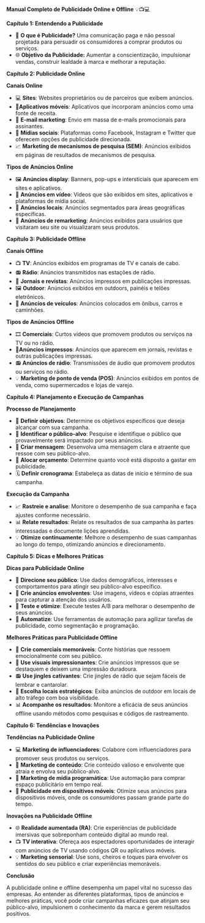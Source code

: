 **Manual Completo de Publicidade Online e Offline** 💡📺💻

**Capítulo 1: Entendendo a Publicidade**

* 📝 **O que é Publicidade?** Uma comunicação paga e não pessoal projetada para persuadir os consumidores a comprar produtos ou serviços.
* 🌐 **Objetivo da Publicidade:** Aumentar a conscientização, impulsionar vendas, construir lealdade à marca e melhorar a reputação.

**Capítulo 2: Publicidade Online**

**Canais Online**

* 💻 **Sites**: Websites proprietários ou de parceiros que exibem anúncios.
* 📱**Aplicativos móveis**: Aplicativos que incorporam anúncios como uma fonte de receita.
* 📧 **E-mail marketing**: Envio em massa de e-mails promocionais para assinantes.
* 📣 **Mídias sociais**: Plataformas como Facebook, Instagram e Twitter que oferecem opções de publicidade direcionada.
* 📈 **Marketing de mecanismos de pesquisa (SEM)**: Anúncios exibidos em páginas de resultados de mecanismos de pesquisa.

**Tipos de Anúncios Online**

* 🖼️ **Anúncios display**: Banners, pop-ups e intersticiais que aparecem em sites e aplicativos.
* 🎥 **Anúncios em vídeo**: Vídeos que são exibidos em sites, aplicativos e plataformas de mídia social.
* 📍 **Anúncios locais**: Anúncios segmentados para áreas geográficas específicas.
* 🛒 **Anúncios de remarketing**: Anúncios exibidos para usuários que visitaram seu site ou visualizaram seus produtos.

**Capítulo 3: Publicidade Offline**

**Canais Offline**

* 📺 **TV**: Anúncios exibidos em programas de TV e canais de cabo.
* 📻 **Rádio**: Anúncios transmitidos nas estações de rádio.
* 📰 **Jornais e revistas**: Anúncios impressos em publicações impressas.
* 🖼️ **Outdoor**: Anúncios exibidos em outdoors, painéis e telões eletrônicos.
* 🚛 **Anúncios de veículos**: Anúncios colocados em ônibus, carros e caminhões.

**Tipos de Anúncios Offline**

* 🎞️ **Comerciais**: Curtos vídeos que promovem produtos ou serviços na TV ou no rádio.
* 📝**Anúncios impressos**: Anúncios que aparecem em jornais, revistas e outras publicações impressas.
* 📻 **Anúncios de rádio**: Transmissões de áudio que promovem produtos ou serviços no rádio.
* 💡 **Marketing de ponto de venda (POS)**: Anúncios exibidos em pontos de venda, como supermercados e lojas de varejo.

**Capítulo 4: Planejamento e Execução de Campanhas**

**Processo de Planejamento**

* 🎯 **Definir objetivos**: Determine os objetivos específicos que deseja alcançar com sua campanha.
* 👥 **Identificar o público-alvo**: Pesquise e identifique o público que provavelmente será impactado por seus anúncios.
* 📝 **Criar mensagem**: Desenvolva uma mensagem clara e atraente que ressoe com seu público-alvo.
* 💸 **Alocar orçamento**: Determine quanto você está disposto a gastar em publicidade.
* 🗓️ **Definir cronograma**: Estabeleça as datas de início e término de sua campanha.

**Execução da Campanha**

* 📈 **Rastreie e analise**: Monitore o desempenho de sua campanha e faça ajustes conforme necessário.
* 📊 **Relate resultados**: Relate os resultados de sua campanha às partes interessadas e documente lições aprendidas.
* 💡 **Otimize continuamente**: Melhore o desempenho de suas campanhas ao longo do tempo, otimizando anúncios e direcionamento.

**Capítulo 5: Dicas e Melhores Práticas**

**Dicas para Publicidade Online**

* 👥 **Direcione seu público**: Use dados demográficos, interesses e comportamentos para atingir seu público-alvo específico.
* 🎨 **Crie anúncios envolventes**: Use imagens, vídeos e cópias atraentes para capturar a atenção dos usuários.
* 🧪 **Teste e otimize**: Execute testes A/B para melhorar o desempenho de seus anúncios.
* 🤖 **Automatize**: Use ferramentas de automação para agilizar tarefas de publicidade, como segmentação e programação.

**Melhores Práticas para Publicidade Offline**

* 🎥 **Crie comerciais memoráveis**: Conte histórias que ressoem emocionalmente com seu público.
* 🎨 **Use visuais impressionantes**: Crie anúncios impressos que se destaquem e deixem uma impressão duradoura.
* 📻 **Use jingles cativantes**: Crie jingles de rádio que sejam fáceis de lembrar e cantarolar.
* 👀 **Escolha locais estratégicos**: Exiba anúncios de outdoor em locais de alto tráfego com boa visibilidade.
* 📊 **Acompanhe os resultados**: Monitore a eficácia de seus anúncios offline usando métodos como pesquisas e códigos de rastreamento.

**Capítulo 6: Tendências e Inovações**

**Tendências na Publicidade Online**

* 💻 **Marketing de influenciadores**: Colabore com influenciadores para promover seus produtos ou serviços.
* 💬 **Marketing de conteúdo**: Crie conteúdo valioso e envolvente que atraia e envolva seu público-alvo.
* 🧲 **Marketing de mídia programática**: Use automação para comprar espaço publicitário em tempo real.
* 📱 **Publicidade em dispositivos móveis**: Otimize seus anúncios para dispositivos móveis, onde os consumidores passam grande parte do tempo.

**Inovações na Publicidade Offline**

* 🌐 **Realidade aumentada (RA)**: Crie experiências de publicidade imersivas que sobreponham conteúdo digital ao mundo real.
* 📺 **TV interativa**: Ofereça aos espectadores oportunidades de interagir com anúncios de TV usando códigos QR ou aplicativos móveis.
* 💡 **Marketing sensorial**: Use sons, cheiros e toques para envolver os sentidos do seu público e criar experiências memoráveis.

**Conclusão**

A publicidade online e offline desempenha um papel vital no sucesso das empresas. Ao entender as diferentes plataformas, tipos de anúncios e melhores práticas, você pode criar campanhas eficazes que atinjam seu público-alvo, impulsionem o conhecimento da marca e gerem resultados positivos.